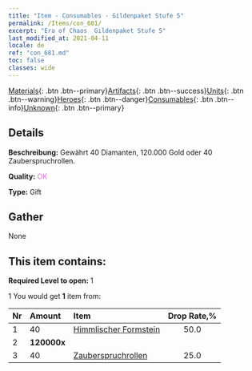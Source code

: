 ```yaml
---
title: "Item - Consumables - Gildenpaket Stufe 5"
permalink: /Items/con_681/
excerpt: "Era of Chaos  Gildenpaket Stufe 5"
last_modified_at: 2021-04-11
locale: de
ref: "con_681.md"
toc: false
classes: wide
---
```

 [Materials](/de/Items/){: .btn .btn--primary}[Artifacts](/de/Items/Artifacts/){: .btn .btn--success}[Units](/de/Items/Units/){: .btn .btn--warning}[Heroes](/de/Items/Heroes/){: .btn .btn--danger}[Consumables](/de/Items/Consumables/){: .btn .btn--info}[Unknown](/de/Items/Unknown/){: .btn .btn--primary}

## Details
 **Beschreibung:** Gewährt 40 Diamanten, 120.000 Gold oder 40 Zauberspruchrollen.

 **Quality:** <span style="color: #DA70D6">OK</span>

 **Type:** Gift

## Gather

  None

## This item contains:

 **Required Level to open:** 1

 1 You would get **1** item  from:

  | Nr | Amount |     Item    | Drop Rate,% |
  |:---|:-------|:------------|:---------:|
  | 1 | 40 | [Himmlischer Formstein](/de/Items/art_188/) | 50.0 | 
  | 2 |  **120000x** | <i class="fas fa-coins"/> |  | 25.0 | 
  | 3 | 40 | [Zauberspruchrollen](/de/Items/con_694/) | 25.0 | 
